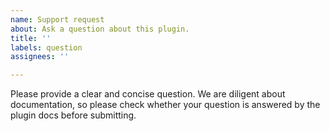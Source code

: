 ```yaml
---
name: Support request
about: Ask a question about this plugin.
title: ''
labels: question
assignees: ''

---
```


Please provide a clear and concise question. We are diligent about documentation, so please check whether your question is answered by the plugin docs before submitting.
